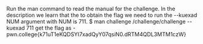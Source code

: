 Run the man command to read the manual for the challenge. In the description we learn that the to obtain the flag we need to run the --kuexad NUM argument with NUM is 711.
$ man challenge 
/challenge/challenge --kuexad 711
get the flag as -  pwn.college{k71uT1eKQDSYI7xadQyY07qsiN0.dRTM4QDL3MTM1czW}
